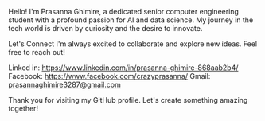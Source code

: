 

Hello! I'm Prasanna Ghimire, a dedicated senior computer engineering student with a profound passion for AI and data science. My journey in the tech world is driven by curiosity and the desire to innovate. 


Let's Connect
I'm always excited to collaborate and explore new ideas. Feel free to reach out!

Linked in: https://www.linkedin.com/in/prasanna-ghimire-868aab2b4/
Facebook: https://www.facebook.com/crazyprasanna/
Gmail: prasannaghimire3287@gmail.com



Thank you for visiting my GitHub profile. Let's create something amazing together!

